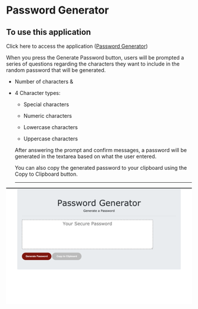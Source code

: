# Password Generator

## To use this application

Click here to access the application ([Password Generator](https://jilienecircelli.github.io/password-generator/))


When you press the Generate Password button, users will be prompted a series of questions regarding the characters they want to include in the random password that will be generated.

* Number of characters &
* 4 Character types:

  * Special characters

  * Numeric characters

  * Lowercase characters

  * Uppercase characters

  After answering the prompt and confirm messages, a password will be generated in the textarea based on what the user entered. 
  
  You can also copy the generated password to your clipboard using the Copy to Clipboard button.
  

  -------------------------------------

<img src="assets/password-generator-app.png">